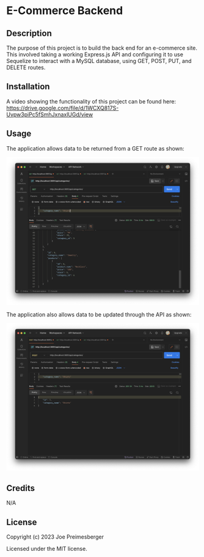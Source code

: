 # E-Commerce Backend

## Description

The purpose of this project is to build the back end for an e-commerce site. This involved taking a working Express.js API and configuring it to use Sequelize to interact with a MySQL database, using GET, POST, PUT, and DELETE routes.

## Installation

A video showing the functionality of this project can be found here: https://drive.google.com/file/d/1WCXQ817S-Uvpw3piPc5fSmhJxnaxlUGd/view

## Usage

The application allows data to be returned from a GET route as shown:

![GET Route](assets/images/screenshot-get.png)

The application also allows data to be updated through the API as shown:

![POST Route](assets/images/screenshot-post.png)

## Credits

N/A

## License

Copyright (c) 2023 Joe Preimesberger

Licensed under the MIT license.